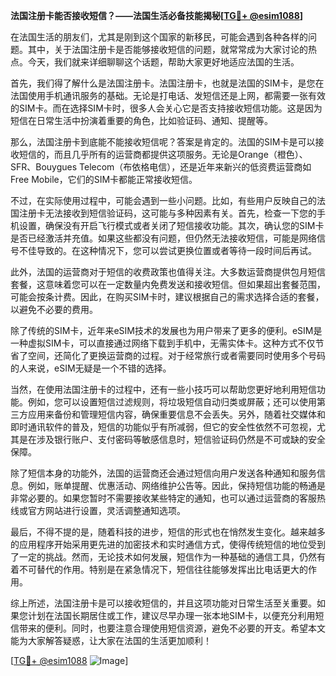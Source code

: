 **法国注册卡能否接收短信？——法国生活必备技能揭秘[[TG💪+ @esim1088](https://t.me/s/esim1088)]**

在法国生活的朋友们，尤其是刚到这个国家的新移民，可能会遇到各种各样的问题。其中，关于法国注册卡是否能够接收短信的问题，就常常成为大家讨论的热点。今天，我们就来详细聊聊这个话题，帮助大家更好地适应法国的生活。

首先，我们得了解什么是法国注册卡。法国注册卡，也就是法国的SIM卡，是您在法国使用手机通讯服务的基础。无论是打电话、发短信还是上网，都需要一张有效的SIM卡。而在选择SIM卡时，很多人会关心它是否支持接收短信功能。这是因为短信在日常生活中扮演着重要的角色，比如验证码、通知、提醒等。

那么，法国注册卡到底能不能接收短信呢？答案是肯定的。法国的SIM卡是可以接收短信的，而且几乎所有的运营商都提供这项服务。无论是Orange（橙色）、SFR、Bouygues Telecom（布依格电信），还是近年来新兴的低资费运营商如Free Mobile，它们的SIM卡都能正常接收短信。

不过，在实际使用过程中，可能会遇到一些小问题。比如，有些用户反映自己的法国注册卡无法接收到短信验证码，这可能与多种因素有关。首先，检查一下您的手机设置，确保没有开启飞行模式或者关闭了短信接收功能。其次，确认您的SIM卡是否已经激活并充值。如果这些都没有问题，但仍然无法接收短信，可能是网络信号不佳导致的。在这种情况下，您可以尝试更换位置或者等待一段时间后再试。

此外，法国的运营商对于短信的收费政策也值得关注。大多数运营商提供包月短信套餐，这意味着您可以在一定数量内免费发送和接收短信。但如果超出套餐范围，可能会按条计费。因此，在购买SIM卡时，建议根据自己的需求选择合适的套餐，以避免不必要的费用。

除了传统的SIM卡，近年来eSIM技术的发展也为用户带来了更多的便利。eSIM是一种虚拟SIM卡，可以直接通过网络下载到手机中，无需实体卡。这种方式不仅节省了空间，还简化了更换运营商的过程。对于经常旅行或者需要同时使用多个号码的人来说，eSIM无疑是一个不错的选择。

当然，在使用法国注册卡的过程中，还有一些小技巧可以帮助您更好地利用短信功能。例如，您可以设置短信过滤规则，将垃圾短信自动归类或屏蔽；还可以使用第三方应用来备份和管理短信内容，确保重要信息不会丢失。另外，随着社交媒体和即时通讯软件的普及，短信的功能似乎有所减弱，但它的安全性依然不可忽视，尤其是在涉及银行账户、支付密码等敏感信息时，短信验证码仍然是不可或缺的安全保障。

除了短信本身的功能外，法国的运营商还会通过短信向用户发送各种通知和服务信息。例如，账单提醒、优惠活动、网络维护公告等。因此，保持短信功能的畅通是非常必要的。如果您暂时不需要接收某些特定的通知，也可以通过运营商的客服热线或官方网站进行设置，灵活调整通知选项。

最后，不得不提的是，随着科技的进步，短信的形式也在悄然发生变化。越来越多的应用程序开始采用更先进的加密技术和实时通信方式，使得传统短信的地位受到了一定的挑战。然而，无论技术如何发展，短信作为一种基础的通信工具，仍然有着不可替代的作用。特别是在紧急情况下，短信往往能够发挥出比电话更大的作用。

综上所述，法国注册卡是可以接收短信的，并且这项功能对日常生活至关重要。如果您计划在法国长期居住或工作，建议尽早办理一张本地SIM卡，以便充分利用短信带来的便利。同时，也要注意合理使用短信资源，避免不必要的开支。希望本文能为大家解答疑惑，让大家在法国的生活更加顺利！

[[TG💪+ @esim1088](https://t.me/s/esim1088) ![Image](https://i.postimg.cc/4NQfJmqS/Snipaste-2025-05-13-00-14-12.png)]